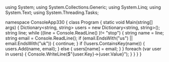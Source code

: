 
using System;
using System.Collections.Generic;
using System.Linq;
using System.Text;
using System.Threading.Tasks;

namespace ConsoleApp330
{
    class Program
    {
        static void Main(string[] args)
        {
            Dictionary<string, string> users = new Dictionary<string, string>();
            string line;
            while ((line = Console.ReadLine() )!= "stop")
            {
                string name = line;
                string email = Console.ReadLine();
                if (email.EndsWith("us") || email.EndsWith("uk"))
                {
                    continue;
                }
                if (!users.ContainsKey(name))
                {
                    users.Add(name, email);
                }
                else
                {
                    users[name] = email;
                }
            }
            foreach (var user in users)
            {
                Console.WriteLine($"{user.Key}->{user.Value}");
            }
        }
    }
}


